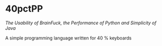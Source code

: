 # 40pctPP
_The Usability of BrainFuck, the Performance of Python and Simplicity of Java_

A simple programming language written for 40 % keyboards 
